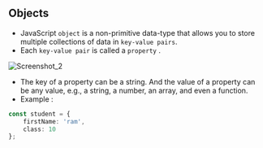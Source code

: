 ## Objects

- JavaScript `object` is a non-primitive data-type that allows you to store multiple collections of data in `key-value pairs`. 
- Each `key-value pair` is called a `property` .

![Screenshot_2](https://user-images.githubusercontent.com/100460788/235174754-39d91da9-10a5-4d80-8b7a-ec2c797c0370.png)

- The key of a property can be a string. And the value of a property can be any value, e.g., a string, a number, an array, and even a function.
- Example :
```ts
const student = {
    firstName: 'ram',
    class: 10
};
```

